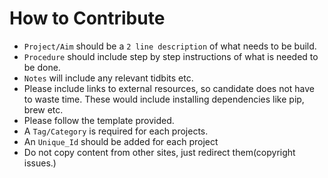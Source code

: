 How to Contribute
=======

* `Project/Aim` should be a `2 line description` of what needs to be build.
* `Procedure` should include step by step instructions of what is needed to be done.
* `Notes`  will include any relevant tidbits etc.
* Please include links to external resources, so candidate does not have to waste time.  These would include installing dependencies like pip, brew etc. 
* Please follow the template provided.
* A `Tag/Category` is required for each projects.
* An `Unique_Id` should be added for each project
* Do not copy content from other sites, just redirect them(copyright issues.)
